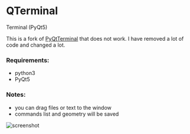 # QTerminal
Terminal (PyQt5)

This is a fork of [PyQtTerminal](https://github.com/CountryTk/PyQtTerminal/blob/master/Untitled_file_61.py) that does not work.
I have removed a lot of code and changed a lot.

### Requirements:

- python3
- PyQt5

### Notes:

- you can drag files or text to the window
- commands list and geometry will be saved

![screenshot](https://github.com/Axel-Erfurt/QTerminal/blob/master/screenhotQTerminal.png)
